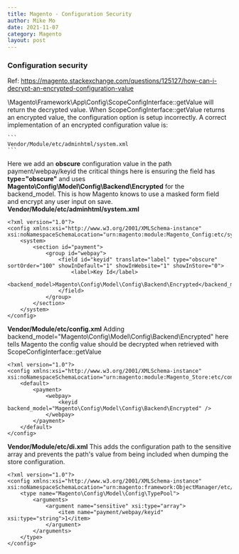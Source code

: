 ```yaml
---
title: Magento - Configuration Security
author: Mike Mo
date: 2021-11-07
category: Magento
layout: post
---
```


### Configuration security

Ref: https://magento.stackexchange.com/questions/125127/how-can-i-decrypt-an-encrypted-configuration-value

\Magento\Framework\App\Config\ScopeConfigInterface::getValue will return the decrypted value. When ScopeConfigInterface::getValue returns an encrypted value, the configuration option is setup incorrectly. A correct implementation of an encrypted configuration value is:

    ```
    Vendor/Module/etc/adminhtml/system.xml
    ```

Here we add an <strong>obscure</strong> configuration value in the path payment/webpay/keyid the critical things here is ensuring the field has <strong>type="obscure"</strong> and uses <strong>Magento\Config\Model\Config\Backend\Encrypted</strong> for the backend_model. This is how Magento knows to use a masked form field and encrypt any user input on save.
<strong>Vendor/Module/etc/adminhtml/system.xml </strong>
```
<?xml version="1.0"?>
<config xmlns:xsi="http://www.w3.org/2001/XMLSchema-instance" xsi:noNamespaceSchemaLocation="urn:magento:module:Magento_Config:etc/system_file.xsd">
    <system>
        <section id="payment">
            <group id="webpay">
                <field id="keyid" translate="label" type="obscure" sortOrder="100" showInDefault="1" showInWebsite="1" showInStore="0">
                    <label>Key Id</label>
                    <backend_model>Magento\Config\Model\Config\Backend\Encrypted</backend_model>
                </field>
            </group>
        </section>
    </system>
</config>
```

<strong>Vendor/Module/etc/config.xml</strong>
Adding backend_model="Magento\Config\Model\Config\Backend\Encrypted" here tells Magento the config value should be decrypted when retrieved with ScopeConfigInterface::getValue
```
<?xml version="1.0"?>
<config xmlns:xsi="http://www.w3.org/2001/XMLSchema-instance" xsi:noNamespaceSchemaLocation="urn:magento:module:Magento_Store:etc/config.xsd">
    <default>
        <payment>
            <webpay>
                <keyid backend_model="Magento\Config\Model\Config\Backend\Encrypted" />
            </webpay>
        </payment>
    </default>
</config>
```

<strong>Vendor/Module/etc/di.xml</strong>
This adds the configuration path to the sensitive array and prevents the path's value from being included when dumping the store configuration.
```
<?xml version="1.0"?>
<config xmlns:xsi="http://www.w3.org/2001/XMLSchema-instance" xsi:noNamespaceSchemaLocation="urn:magento:framework:ObjectManager/etc/config.xsd">
    <type name="Magento\Config\Model\Config\TypePool">
        <arguments>
            <argument name="sensitive" xsi:type="array">
                <item name="payment/webpay/keyid" xsi:type="string">1</item>
            </argument>
        </arguments>
    </type>
</config>
```